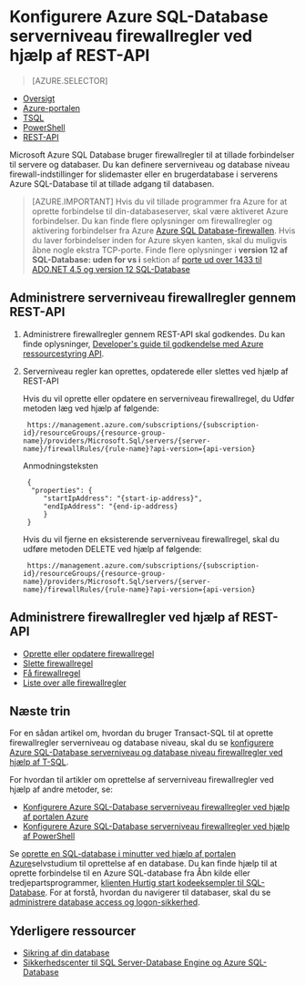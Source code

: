 <properties
    pageTitle="Azure SQL-Database serverniveau firewallregler ved hjælp af REST-API | Microsoft Azure"
    description="Lær, hvordan du konfigurerer firewallen for IP-adresser, få adgang til Azure SQL-databaser."
    services="sql-database"
    documentationCenter=""
    authors="stevestein"
    manager="jhubbard"
    editor=""/>


<tags
    ms.service="sql-database"
    ms.workload="data-management"
    ms.tgt_pltfrm="na"
    ms.devlang="dotnet"
    ms.topic="article" 
    ms.date="08/09/2016"
    ms.author="sstein"/>


#  <a name="configure-azure-sql-database-server-level-firewall-rules-using-the-rest-api"></a>Konfigurere Azure SQL-Database serverniveau firewallregler ved hjælp af REST-API


> [AZURE.SELECTOR]
- [Oversigt](sql-database-firewall-configure.md)
- [Azure-portalen](sql-database-configure-firewall-settings.md)
- [TSQL](sql-database-configure-firewall-settings-tsql.md)
- [PowerShell](sql-database-configure-firewall-settings-powershell.md)
- [REST-API](sql-database-configure-firewall-settings-rest.md)


Microsoft Azure SQL Database bruger firewallregler til at tillade forbindelser til servere og databaser. Du kan definere serverniveau og database niveau firewall-indstillinger for slidemaster eller en brugerdatabase i serverens Azure SQL-Database til at tillade adgang til databasen.

> [AZURE.IMPORTANT] Hvis du vil tillade programmer fra Azure for at oprette forbindelse til din-databaseserver, skal være aktiveret Azure forbindelser. Du kan finde flere oplysninger om firewallregler og aktivering forbindelser fra Azure [Azure SQL Database-firewallen](sql-database-firewall-configure.md). Hvis du laver forbindelser inden for Azure skyen kanten, skal du muligvis åbne nogle ekstra TCP-porte. Finde flere oplysninger i **version 12 af SQL-Database: uden for vs i** sektion af [porte ud over 1433 til ADO.NET 4.5 og version 12 SQL-Database](sql-database-develop-direct-route-ports-adonet-v12.md)


## <a name="manage-server-level-firewall-rules-through-rest-api"></a>Administrere serverniveau firewallregler gennem REST-API
1. Administrere firewallregler gennem REST-API skal godkendes. Du kan finde oplysninger, [Developer's guide til godkendelse med Azure ressourcestyring API](../resource-manager-api-authentication.md).
2. Serverniveau regler kan oprettes, opdaterede eller slettes ved hjælp af REST-API

    Hvis du vil oprette eller opdatere en serverniveau firewallregel, du Udfør metoden læg ved hjælp af følgende:
 
        https://management.azure.com/subscriptions/{subscription-id}/resourceGroups/{resource-group-name}/providers/Microsoft.Sql/servers/{server-name}/firewallRules/{rule-name}?api-version={api-version}
    
    Anmodningsteksten

        {
         "properties": { 
            "startIpAddress": "{start-ip-address}", 
            "endIpAddress": "{end-ip-address}
            }
        } 
 

    Hvis du vil fjerne en eksisterende serverniveau firewallregel, skal du udføre metoden DELETE ved hjælp af følgende:
     
        https://management.azure.com/subscriptions/{subscription-id}/resourceGroups/{resource-group-name}/providers/Microsoft.Sql/servers/{server-name}/firewallRules/{rule-name}?api-version={api-version}


## <a name="manage-firewall-rules-using-the-rest-api"></a>Administrere firewallregler ved hjælp af REST-API

* [Oprette eller opdatere firewallregel](https://msdn.microsoft.com/library/azure/mt445501.aspx)
* [Slette firewallregel](https://msdn.microsoft.com/library/azure/mt445502.aspx)
* [Få firewallregel](https://msdn.microsoft.com/library/azure/mt445503.aspx)
* [Liste over alle firewallregler](https://msdn.microsoft.com/library/azure/mt604478.aspx)
 
## <a name="next-steps"></a>Næste trin

For en sådan artikel om, hvordan du bruger Transact-SQL til at oprette firewallregler serverniveau og database niveau, skal du se [konfigurere Azure SQL-Database serverniveau og database niveau firewallregler ved hjælp af T-SQL](sql-database-configure-firewall-settings-tsql.md). 

For hvordan til artikler om oprettelse af serverniveau firewallregler ved hjælp af andre metoder, se: 

- [Konfigurere Azure SQL-Database serverniveau firewallregler ved hjælp af portalen Azure](sql-database-configure-firewall-settings.md)
- [Konfigurere Azure SQL-Database serverniveau firewallregler ved hjælp af PowerShell](sql-database-configure-firewall-settings-powershell.md)

Se [oprette en SQL-database i minutter ved hjælp af portalen Azure](sql-database-get-started.md)selvstudium til oprettelse af en database.
Du kan finde hjælp til at oprette forbindelse til en Azure SQL-database fra Åbn kilde eller tredjepartsprogrammer, [klienten Hurtig start kodeeksempler til SQL-Database](https://msdn.microsoft.com/library/azure/ee336282.aspx).
For at forstå, hvordan du navigerer til databaser, skal du se [administrere database access og logon-sikkerhed](https://msdn.microsoft.com/library/azure/ee336235.aspx).


## <a name="additional-resources"></a>Yderligere ressourcer

- [Sikring af din database](sql-database-security.md)
- [Sikkerhedscenter til SQL Server-Database Engine og Azure SQL-Database](https://msdn.microsoft.com/library/bb510589)

<!--Image references-->
[1]: ./media/sql-database-configure-firewall-settings/AzurePortalBrowseForFirewall.png
[2]: ./media/sql-database-configure-firewall-settings/AzurePortalFirewallSettings.png
<!--anchors-->

 
